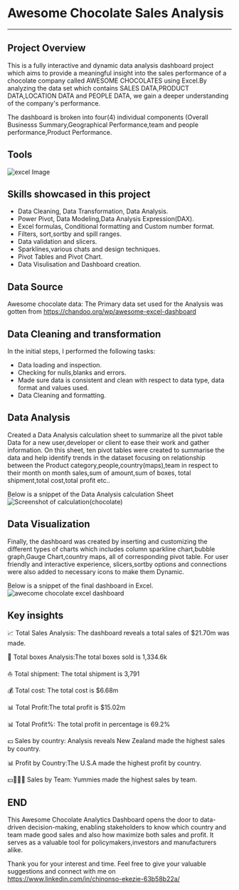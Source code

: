 # Awesome Chocolate Sales Analysis
___
## Project Overview
This is a fully interactive and dynamic 
data analysis dashboard project which aims to provide 
a meaningful insight into the sales
performance of a chocolate company called
AWESOME CHOCOLATES using Excel.By analyzing
the data set which contains SALES DATA,PRODUCT DATA,LOCATION DATA and 
PEOPLE DATA, we gain a deeper understanding of the company's
performance.
</P>The dashboard is broken into four(4) individual components
(Overall Businesss Summary,Geographical Performance,team and people performance,Product Performance. 

## Tools
![excel Image](https://github.com/Shevnon/Awesome_Chocolates_Data_Analysis/assets/161952555/80f1b151-19bb-4d71-af21-6ac90f7b3516)

## Skills showcased in this project
- Data Cleaning, Data Transformation, Data Analysis.
- Power Pivot, Data Modeling,Data Analysis Expression(DAX).
- Excel formulas, Conditional formatting and Custom number format.
-  Filters, sort,sortby and spill ranges.
-  Data validation and slicers.
-  Sparklines,various chats and design techniques.
- Pivot Tables and Pivot Chart.
- Data Visulisation and Dashboard creation.

## Data Source
Awesome chocolate data: The Primary data set used for the Analysis was gotten from https://chandoo.org/wp/awesome-excel-dashboard

## Data Cleaning and transformation
In the initial steps, I performed the following tasks:
- Data loading and inspection.
- Checking for nulls,blanks and errors.
- Made sure data is consistent and clean with respect to data type, data format and values used.
- Data Cleaning and formatting.

 ## Data Analysis
 Created a Data Analysis calculation sheet to summarize all the pivot table Data for a new user,developer or client to ease their work and gather information. On this sheet, ten pivot tables were created to summarise the data and help identify trends in the dataset focusing on relationship between the  Product category,people,country(maps),team in respect to their month on month sales,sum of amount,sum of boxes, total shipment,total cost,total profit etc..  

Below is a snippet of the Data Analysis calculation Sheet
![Screenshot of calculation(chocolate)](https://github.com/Shevnon/Awesome_Chocolates_Data_Analysis/assets/161952555/bcc1947c-8e53-4f28-acfd-9c3ad31488f3)

## Data Visualization
Finally, the dashboard was created by inserting and customizing the different types of charts which includes column sparkline chart,bubble graph,Gauge Chart,country maps, all of corresponding pivot table. For user friendly and interactive experience, slicers,sortby options and connections were also added to necessary icons to make them Dynamic.

Below is a snippet of the final dashboard in Excel.
![awecome chocolate excel dashboard](https://github.com/Shevnon/Awesome_Chocolates_Data_Analysis/assets/161952555/eb3df250-25d7-455d-88d1-88aa68dabca3)

## Key insights
📈 Total Sales Analysis: The dashboard reveals  a total sales of $21.70m was made.

🎫 Total boxes Analysis:The total boxes sold is 1,334.6k

⛵ Total shipment: The total shipment is 3,791

💰 Total cost: The total cost is $6.68m

📊 Total Profit:The total profit is $15.02m

📊 Total Profit%: The total profit in percentage is 69.2%

💴 Sales by country: Analysis reveals New Zealand made the highest sales by country.

📊 Profit by Country:The U.S.A made the highest profit by country.

💵👩‍👩‍👧 Sales by Team: Yummies made the highest sales by team.

## END
This Awesome Chocolate Analytics Dashboard opens the door to data-driven decision-making, enabling stakeholders to know which country and team made good sales and also how maximize  both sales and profit. It serves as a valuable tool for policymakers,investors and manufacturers alike.

Thank you for your interest and time. Feel free to give your valuable suggestions and connect with me on https://www.linkedin.com/in/chinonso-ekezie-63b58b22a/












